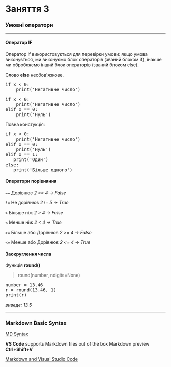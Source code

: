 # Заняття 3

### Умовні оператори

---
 

#### Оператор __IF__

Оператор if використовується для перевірки умови: якщо умова 
виконується, ми виконуємо блок операторів (званий блоком if), 
інакше ми обробляємо інший блок операторів (званий блоком else).  

Слово __else__ необов'язкове.

<pre>
if x < 0:    
    print('Негативне число')
</pre>

<pre>
if x < 0:    
    print('Негативне число')    
elif x == 0:
    print('Нуль')
</pre>

Повна констукція:

<pre>
if x < 0:
    print('Негативне число')
elif x == 0:
    print('Нуль')
elif x == 1:
   print('Один')
else:
   print('Більше одного')
</pre>

#### Оператори порівняння 

`==` Дорівнює	_2 == 4 → False_

`!=` Не дорівнює	_2 != 5 → True_

`>` Більше ніж	_2 > 4 → False_

`<` Менше ніж	_2 < 4 → True_

`>=` Більше або Дорівнює	_2 >= 4 → False_

`<=` Менше або Дорівнює	_2 <= 4 → True_

#### Заокруглення числа

Функція __round()__

> round(number, ndigits=None)

<pre>
number = 13.46
r = round(13.46, 1)
print(r)
</pre>

_виведе: 13.5_  



---

### Markdown Basic Syntax
[MD Syntax](https://docs.github.com/en/get-started/writing-on-github/getting-started-with-writing-and-formatting-on-github/basic-writing-and-formatting-syntax)

**VS Code** supports Markdown files out of the box
Markdown preview __Ctrl+Shift+V__

[Markdown and Visual Studio Code](https://code.visualstudio.com/docs/languages/markdown)